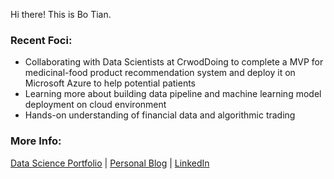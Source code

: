  Hi there! This is Bo Tian.
 
### Recent Foci:

- Collaborating with Data Scientists at CrwodDoing to complete a MVP for medicinal-food product recommendation system and deploy it on Microsoft Azure to help potential patients 
- Learning more about building data pipeline and machine learning model deployment on cloud environment 
- Hands-on understanding of financial data and algorithmic trading 



### More Info:

[Data Science Portfolio](https://github.com/tianbo137/My_Portfolio)   |   [Personal Blog](https://tianbo137.github.io/)   | [LinkedIn](https://www.linkedin.com/in/tianbo137)
